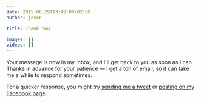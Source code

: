 ```yaml
---
date: 2015-08-29T13:49:08+02:00
author: jason

title: Thank You

images: []
videos: []
---
```

Your message is now in my inbox, and I'll get back to you as soon as I can. Thanks in advance for your patience — I get a ton of email, so it can take me a while to respond sometimes.

For a quicker response, you might try [sending me a tweet][1] or [posting on my Facebook page][2].

 [1]: http://twitter.com/jlengstorf
 [2]: http://facebook.com/jlengstorf

